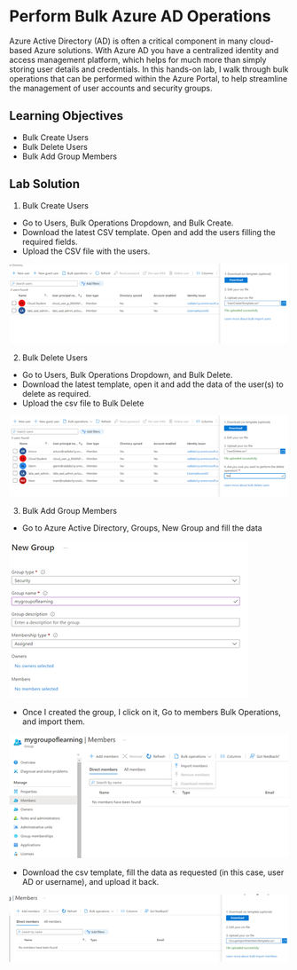 # Perform Bulk Azure AD Operations

Azure Active Directory (AD) is often a critical component in many cloud-based Azure solutions. With Azure AD you have a centralized identity and access management platform, which helps for much more than simply storing user details and credentials. In this hands-on lab, I walk through bulk operations that can be performed within the Azure Portal, to help streamline the management of user accounts and security groups.

## Learning Objectives

- Bulk Create Users
- Bulk Delete Users
- Bulk Add Group Members

## Lab Solution

1.	Bulk Create Users
	
-	Go to Users, Bulk Operations Dropdown, and Bulk Create.
-	Download the latest CSV template. Open and add the users filling the required fields.
-	Upload the CSV file with the users.

![](../../Images/Lab-2/Imagen1.png/)

2.	Bulk Delete Users

-	Go to Users, Bulk Operations Dropdown, and Bulk Delete.
-	Download the latest template, open it and add the data of the user(s) to delete as required.
-	Upload the csv file to Bulk Delete

![](../../Images/Lab-2/Imagen2.png/)

3.	Bulk Add Group Members

-	Go to Azure Active Directory, Groups, New Group and fill the data

![](../../Images/Lab-2/Imagen3.png/)

-	Once I created the group, I click on it, Go to members Bulk Operations, and import them.

![](../../Images/Lab-2/Imagen4.png/)

-	Download the csv template, fill the data as requested (in this case, user AD or username), and upload it back.

![](../../Images/Lab-2/Imagen5.png/)

